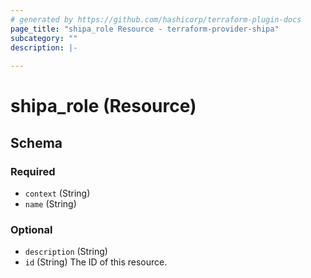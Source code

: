 ```yaml
---
# generated by https://github.com/hashicorp/terraform-plugin-docs
page_title: "shipa_role Resource - terraform-provider-shipa"
subcategory: ""
description: |-
  
---
```


# shipa_role (Resource)





<!-- schema generated by tfplugindocs -->
## Schema

### Required

- `context` (String)
- `name` (String)

### Optional

- `description` (String)
- `id` (String) The ID of this resource.


